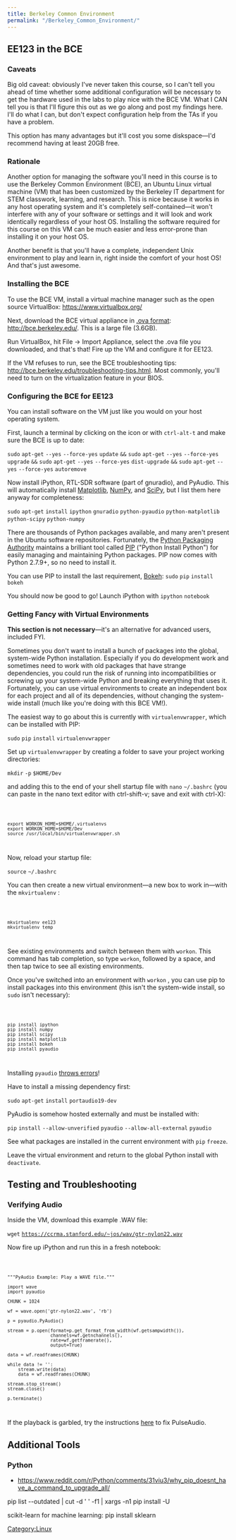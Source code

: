 ```yaml
---
title: Berkeley Common Environment
permalink: "/Berkeley_Common_Environment/"
---
```


EE123 in the BCE
----------------

### Caveats

Big old caveat: obviously I've never taken this course, so I can't tell you ahead of time whether some additional configuration will be necessary to get the hardware used in the labs to play nice with the BCE VM. What I CAN tell you is that I'll figure this out as we go along and post my findings here. I'll do what I can, but don't expect configuration help from the TAs if you have a problem.

This option has many advantages but it'll cost you some diskspace—I'd recommend having at least 20GB free.

### Rationale

Another option for managing the software you'll need in this course is to use the Berkeley Common Environment (BCE), an Ubuntu Linux virtual machine (VM) that has been customized by the Berkeley IT department for STEM classwork, learning, and research. This is nice because it works in any host operating system and it's completely self-contained—it won't interfere with any of your software or settings and it will look and work identically regardless of your host OS. Installing the software required for this course on this VM can be much easier and less error-prone than installing it on your host OS.

Another benefit is that you'll have a complete, independent Unix environment to play and learn in, right inside the comfort of your host OS! And that's just awesome.

### Installing the BCE

To use the BCE VM, install a virtual machine manager such as the open source VirtualBox: <https://www.virtualbox.org/>

Next, download the BCE virtual appliance in [.ova format](http://en.wikipedia.org/wiki/Open_Virtualization_Format): <http://bce.berkeley.edu/>. This is a large file (3.6GB).

Run VirtualBox, hit File → Import Appliance, select the .ova file you downloaded, and that's that! Fire up the VM and configure it for EE123.

If the VM refuses to run, see the BCE troubleshooting tips: <http://bce.berkeley.edu/troubleshooting-tips.html>. Most commonly, you'll need to turn on the virtualization feature in your BIOS.

### Configuring the BCE for EE123

You can install software on the VM just like you would on your host operating system.

First, launch a terminal by clicking on the icon or with `ctrl-alt-t` and make sure the BCE is up to date:

`sudo` `apt-get` `--yes` `--force-yes` `update` `&&` `sudo` `apt-get` `--yes` `--force-yes` `upgrade` `&&` `sudo` `apt-get` `--yes` `--force-yes` `dist-upgrade` `&&` `sudo` `apt-get` `--yes` `--force-yes` `autoremove`

Now install iPython, RTL-SDR software (part of gnuradio), and PyAudio. This will automatically install [Matplotlib](http://en.wikipedia.org/wiki/Matplotlib), [NumPy](http://en.wikipedia.org/wiki/NumPy), and [SciPy](http://en.wikipedia.org/wiki/SciPy), but I list them here anyway for completeness:

`sudo` `apt-get` `install` `ipython` `gnuradio` `python-pyaudio` `python-matplotlib` `python-scipy` `python-numpy`

There are thousands of Python packages available, and many aren't present in the Ubuntu software repositories. Fortunately, the [Python Packaging Authority](https://www.pypa.io/) maintains a brilliant tool called [PIP](https://pip.pypa.io/en/latest/) ("Python Install Python") for easily managing and maintaining Python packages. PIP now comes with Python 2.7.9+, so no need to install it.

You can use PIP to install the last requirement, [Bokeh](http://bokeh.pydata.org/en/latest/): `sudo` `pip` `install` `bokeh`

You should now be good to go! Launch iPython with `ipython` `notebook`

### Getting Fancy with Virtual Environments

**This section is not necessary**—it's an alternative for advanced users, included FYI.

Sometimes you don't want to install a bunch of packages into the global, system-wide Python installation. Especially if you do development work and sometimes need to work with old packages that have strange dependencies, you could run the risk of running into incompatibilities or screwing up your system-wide Python and breaking everything that uses it. Fortunately, you can use virtual environments to create an independent box for each project and all of its dependencies, without changing the system-wide install (much like you're doing with this BCE VM!).

The easiest way to go about this is currently with `virtualenvwrapper`, which can be installed with PIP:

`sudo` `pip` `install` `virtualenvwrapper`

Set up `virtualenvwrapper` by creating a folder to save your project working directories:

`mkdir` `-p` `$HOME/Dev`

and adding this to the end of your shell startup file with `nano` `~/.bashrc` (you can paste in the nano text editor with ctrl-shift-v; save and exit with ctrl-X):

<code>

    export WORKON_HOME=$HOME/.virtualenvs
    export WORKON_HOME=$HOME/Dev
    source /usr/local/bin/virtualenvwrapper.sh

</code>

Now, reload your startup file:

`source` `~/.bashrc`

You can then create a new virtual environment—a new box to work in—with the `mkvirtualenv` <environment-name>:

<code>

    mkvirtualenv ee123
    mkvirtualenv temp

</code>

See existing environments and switch between them with `workon`. This command has tab completion, so type `workon`, followed by a space, and then tap <tab> twice to see all existing environments.

Once you've switched into an environment with `workon` <environment-name>, you can use pip to install packages into this environment (this isn't the system-wide install, so `sudo` isn't necessary):

<code>

    pip install ipython
    pip install numpy
    pip install scipy
    pip install matplotlib
    pip install bokeh
    pip install pyaudio

</code>

Installing `pyaudio` [throws errors](http://stackoverflow.com/questions/9634478/unable-to-install-pyaudio-on-osx-lion/10290595#10290595)!

Have to install a missing dependency first:

`sudo` `apt-get` `install` `portaudio19-dev`

PyAudio is somehow hosted externally and must be installed with:

`pip` `install` `--allow-unverified` `pyaudio` `--allow-all-external` `pyaudio`

See what packages are installed in the current environment with `pip` `freeze`.

Leave the virtual environment and return to the global Python install with `deactivate`.

Testing and Troubleshooting
---------------------------

### Verifying Audio

Inside the VM, download this example .WAV file:

`wget` [`https://ccrma.stanford.edu/~jos/wav/gtr-nylon22.wav`](https://ccrma.stanford.edu/~jos/wav/gtr-nylon22.wav)

Now fire up iPython and run this in a fresh notebook:

<code>

    """PyAudio Example: Play a WAVE file."""

    import wave
    import pyaudio

    CHUNK = 1024

    wf = wave.open('gtr-nylon22.wav', 'rb')

    p = pyaudio.PyAudio()

    stream = p.open(format=p.get_format_from_width(wf.getsampwidth()),
                    channels=wf.getnchannels(),
                    rate=wf.getframerate(),
                    output=True)

    data = wf.readframes(CHUNK)

    while data != '':
        stream.write(data)
        data = wf.readframes(CHUNK)

    stream.stop_stream()
    stream.close()

    p.terminate()

</code>

If the playback is garbled, try the instructions [here](http://tux-is-gaming.blogspot.com/2014/02/fixing-alsa-lib-pcmc7843sndpcmrecover.html) to fix PulseAudio.

Additional Tools
----------------

### Python

-   <https://www.reddit.com/r/Python/comments/31viu3/why_pip_doesnt_have_a_command_to_upgrade_all/>

pip list --outdated | cut -d ' ' -f1 | xargs -n1 pip install -U

scikit-learn for machine learning: pip install sklearn

[Category:Linux](/Category:Linux "wikilink")